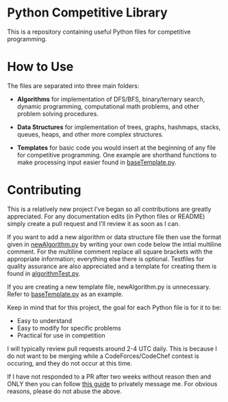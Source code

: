 # Python Competitive Library
This is a repository containing useful Python files for competitive programming. 

# How to Use
The files are separated into three main folders:

- **Algorithms** for implementation of DFS/BFS, binary/ternary search, dynamic programming, computational math problems, and other problem solving procedures.

- **Data Structures** for implementation of trees, graphs, hashmaps, stacks, queues, heaps, and other more complex structures.

- **Templates** for basic code you would insert at the beginning of any file for competitive programming. One example are shorthand functions to make processing input easier found in [baseTemplate.py](./templates/baseTemplate.py).


# Contributing
This is a relatively new project I've began so all contributions are greatly appreciated. For any documentation edits (in Python files or README) simply create a pull request and I'll review it as soon as I can. 

If you want to add a new algorithm or data structure file then use the format given in [newAlgorithm.py](./contributing/algorithm.py) by writing your own code below the intial multiline comment. For the multiline comment replace all square brackets with the appropriate information; everything else there is optional. Testfiles for quality assurance are also appreciated and a template for creating them is found in [algorithmTest.py](./contributing/algorithmTest.py). 

If you are creating a new template file, newAlgorithm.py is unnecessary. Refer to [baseTemplate.py](./implementation/baseTemplate.py) as an example.

Keep in mind that for this project, the goal for each Python file is for it to be:

- Easy to understand
- Easy to modify for specific problems
- Practical for use in competition

I will typically review pull requests around 2-4 UTC daily. This is because I do not want to be merging while a CodeForces/CodeChef contest is occuring, and they do not occur at this time. 

If I have not responded to a PR after two weeks without reason then and ONLY then you can follow [this guide](https://stackoverflow.com/questions/12686545/how-to-leave-a-message-for-a-github-com-user) to privately message me. For obvious reasons, please do not abuse the above. 

